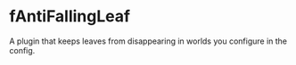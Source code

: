 # fAntiFallingLeaf
A plugin that keeps leaves from disappearing in worlds you configure in the config.
